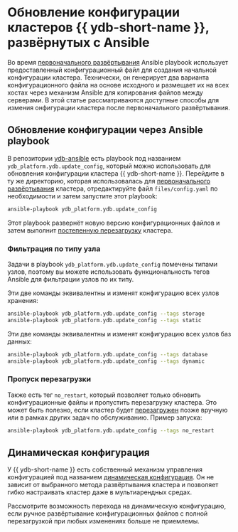 # Обновление конфигурации кластеров {{ ydb-short-name }}, развёрнутых с Ansible

Во время [первоначального развёртывания](initial-deployment.md) Ansible playbook использует предоставленный конфигурационный файл для создания начальной конфигурации кластера. Технически, он генерирует два варианта конфигурационного файла на основе исходного и размещает их на всех хостах через механизм Ansible для копирования файлов между серверами. В этой статье рассматриваются доступные способы для измения онфигурации кластера после первоначального развёртывания.

## Обновление конфигурации через Ansible playbook

В репозитории [ydb-ansible](https://github.com/ydb-platform/ydb-ansible) есть playbook под названием `ydb_platform.ydb.update_config`, который можно использовать для обновления конфигурации кластера {{ ydb-short-name }}. Перейдите в ту же директорию, которая использовалась для [первоначального развёртывания](initial-deployment.md) кластера, отредактируйте файл `files/config.yaml` по необходимости и затем запустите этот playbook:

```bash
ansible-playbook ydb_platform.ydb.update_config
```

Этот playbook развернёт новую версию конфигурационных файлов и затем выполнит [постепенную перезагрузку](restart.md) кластера.

### Фильтрация по типу узла

Задачи в playbook `ydb_platform.ydb.update_config` помечены типами узлов, поэтому вы можете использовать функциональность тегов Ansible для фильтрации узлов по их типу.

Эти две команды эквивалентны и изменят конфигурацию всех узлов хранения:

```bash
ansible-playbook ydb_platform.ydb.update_config --tags storage
ansible-playbook ydb_platform.ydb.update_config --tags static
```

Эти две команды эквивалентны и изменят конфигурацию всех узлов баз данных:
```bash
ansible-playbook ydb_platform.ydb.update_config --tags database
ansible-playbook ydb_platform.ydb.update_config --tags dynamic
```

### Пропуск перезагрузки

Также есть тег `no_restart`, который позволяет только обновить конфигурационные файлы и пропустить перезагрузку кластера. Это может быть полезно, если кластер будет [перезагружен](restart.md) позже вручную или в рамках других задач по обслуживанию. Пример запуска:

```bash
ansible-playbook ydb_platform.ydb.update_config --tags no_restart
```

## Динамическая конфигурация

У {{ ydb-short-name }} есть собственный механизм управления конфигурацией под названием [динамическая конфигурация](../../maintenance/manual/dynamic-config.md). Он не зависит от выбранного метода развёртывания кластера и позволяет гибко настраивать кластер даже в мультиарендных средах.

Рассмотрите возможность перехода на динамическую конфигурацию, если ручное развёртывание конфигурационных файлов с полной перезагрузкой при любых изменениях больше не приемлемы.